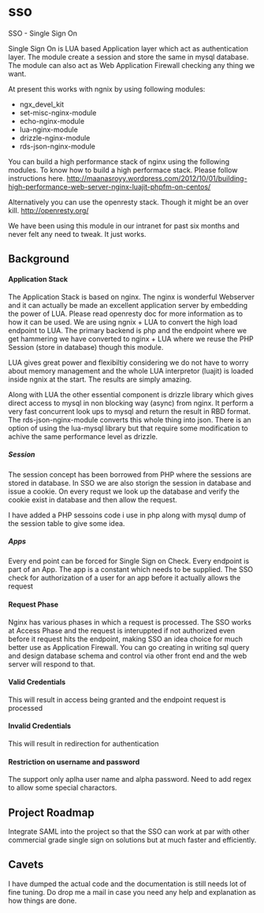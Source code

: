 sso
===

SSO - Single Sign On

Single Sign On is LUA based Application layer which act as authentication layer. The module create a session and store the same in mysql database. The module can also act as Web Application Firewall checking any thing we want. 

At present this works with ngnix by using following modules:

* ngx_devel_kit
* set-misc-nginx-module
* echo-nginx-module
* lua-nginx-module 
* drizzle-nginx-module
* rds-json-nginx-module 

You can build a high performance stack of nginx using the following modules. To know how to build a high performace stack. Please follow instructions here. 
http://maanasroyy.wordpress.com/2012/10/01/building-high-performance-web-server-nginx-luajit-phpfm-on-centos/

Alternatively you can use the openresty stack. Though it might be an over kill.
http://openresty.org/


We have been using this module in our intranet for past six months and never felt any need to tweak. It just works. 


## Background

#### Application Stack
The Application Stack is based on nginx. The nginx is wonderful Webserver and it can actually be made an excellent application server by embedding the power of LUA. Please read openresty doc for more information as to how it can be used. We are using ngnix + LUA to convert the high load endpoint to LUA. The primary backend is php and the endpoint where we get hammering we have converted to nginx + LUA where we reuse the PHP Session (store in database) though this module.

LUA gives great power and flexibiltiy considering we do not have to worry about memory management and the whole LUA interpretor (luajit) is loaded inside ngnix at the start. The results are simply amazing. 

Along with LUA the other essential component is drizzle library which gives direct access to mysql in non blocking way (async) from nginx. It perform a very fast concurrent look ups to mysql and return the result in RBD format. The rds-json-nginx-module converts this whole thing into json. There is an option of using the lua-mysql library but that require some modification to achive the same performance level as drizzle.

##### Session
The session concept has been borrowed from PHP where the sessions are stored in database. In SSO we are also storign the session in database and issue a cookie. On every requst we look up the database and verify the cookie exist in database and then allow the request.

I have added a PHP sessoins code i use in php along with mysql dump of the session table to give some idea.

##### Apps
Every end point can be forced for Single Sign on Check. Every endpoint is part of an App. The app is a constant which needs to be supplied. The SSO check for authorization of a user for an app before it actually allows the request


#### Request Phase
Nginx has various phases in which a request is processed. The SSO works at Access Phase and the request is interuppted if not authorized even before it request hits the endpoint, making SSO an idea choice for much better use as Application Firewall. You can go creating in writing sql query and design database schema and control via other front end and the web server will respond to that.

#### Valid Credentials
This will result in access being granted and the endpoint request is processed


#### Invalid Credentials
This will result in redirection for authentication

#### Restriction on username and password
The support only aplha user name and alpha password. Need to add regex to allow some special charactors.

## Project Roadmap
Integrate SAML into the project so that the SSO can work at par with other commercial grade single sign on solutions but at much faster and efficiently.

## Cavets
I have dumped the actual code and the documentation is still needs lot of fine tuning. Do drop me a mail in case you need any help and explanation as how things are done.

